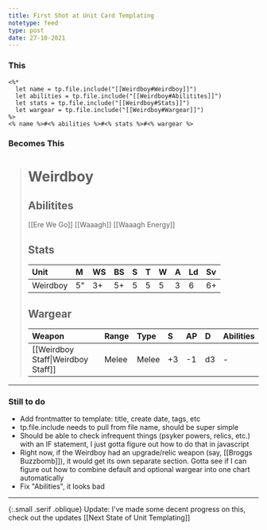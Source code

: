 ```yaml
---
title: First Shot at Unit Card Templating
notetype: feed
type: post
date: 27-10-2021
---
```


### **This**
```
<%*
  let name = tp.file.include("[[Weirdboy#Weirdboy]]")
  let abilities = tp.file.include("[[Weirdboy#Abilitites]]")
  let stats = tp.file.include("[[Weirdboy#Stats]]")
  let wargear = tp.file.include("[[Weirdboy#Wargear]]")
%>
<% name %>#<% abilities %>#<% stats %>#<% wargear %>
```

### Becomes **This**

> # Weirdboy
>
> ## Abilitites
>
> [[Ere We Go]]
> [[Waaagh]]
> [[Waaagh Energy]]
>
> ## Stats
>
> | Unit     | M   | WS  | BS  | S   | T   | W   | A   | Ld  | Sv  |
> |:-------- |:--- |:--- |:--- |:--- |:--- |:--- |:--- |:--- |:--- |
> | Weirdboy | 5"  | 3+  | 5+  | 5   | 5   | 5   | 3   | 6   | 6+  |
>
> ## Wargear
>
> | Weapon             | Range | Type  | S   | AP  | D   | Abilities |
> |:------------------ |:----- |:----- |:--- |:--- |:--- |:--------- |
> | [[Weirdboy Staff\|Weirdboy Staff]] | Melee | Melee | +3  | -1  | d3  | -         |

---

### Still to do
- Add frontmatter to template: title, create date, tags, etc
- tp.file.include needs to pull from file name, should be super simple
- Should be able to check infrequent things (psyker powers, relics, etc.) with an IF statement, I just gotta figure out how to do that in javascript
- Right now, if the Weirdboy had an upgrade/relic weapon (say, [[Broggs Buzzbomb]]), it would get its own separate section. Gotta see if I can figure out how to combine default and optional wargear into one chart automatically
- Fix "Abilities", it looks bad

---

{:.small .serif .oblique}
Update: I've made some decent progress on this, check out the updates [[Next State of Unit Templating]]